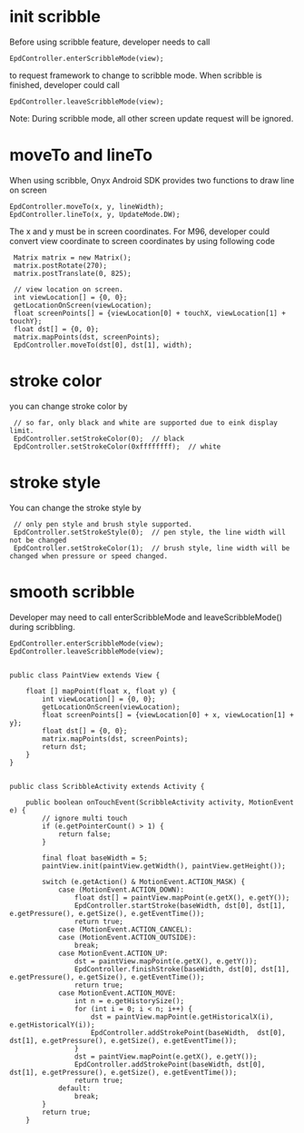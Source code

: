 # init scribble 

Before using scribble feature, developer needs to call 

```
EpdController.enterScribbleMode(view);
```
to request framework to change to scribble mode. When scribble is finished, developer could call

```
EpdController.leaveScribbleMode(view);
```

Note: During scribble mode, all other screen update request will be ignored.


# moveTo and lineTo

When using scribble, Onyx Android SDK provides two functions to draw line on screen

```
EpdController.moveTo(x, y, lineWidth);
EpdController.lineTo(x, y, UpdateMode.DW);
```

The x and y must be in screen coordinates. For M96, developer could convert view coordinate to screen coordinates by using following code

```
 Matrix matrix = new Matrix();
 matrix.postRotate(270);
 matrix.postTranslate(0, 825);
 
 // view location on screen.
 int viewLocation[] = {0, 0};
 getLocationOnScreen(viewLocation);
 float screenPoints[] = {viewLocation[0] + touchX, viewLocation[1] + touchY};
 float dst[] = {0, 0};
 matrix.mapPoints(dst, screenPoints);
 EpdController.moveTo(dst[0], dst[1], width);
```

# stroke color 

you can change stroke color by 

```
 // so far, only black and white are supported due to eink display limit.
 EpdController.setStrokeColor(0);  // black
 EpdController.setStrokeColor(0xffffffff);  // white

```

# stroke style
You can change the stroke style by 

```
 // only pen style and brush style supported.
 EpdController.setStrokeStyle(0);  // pen style, the line width will not be changed
 EpdController.setStrokeColor(1);  // brush style, line width will be changed when pressure or speed changed.

```


smooth scribble
=============================

Developer may need to call enterScribbleMode and leaveScribbleMode() during scribbling. 

```
EpdController.enterScribbleMode(view);
EpdController.leaveScribbleMode(view);

```
```

public class PaintView extends View {

    float [] mapPoint(float x, float y) {
        int viewLocation[] = {0, 0};
        getLocationOnScreen(viewLocation);
        float screenPoints[] = {viewLocation[0] + x, viewLocation[1] + y};
        float dst[] = {0, 0};
        matrix.mapPoints(dst, screenPoints);
        return dst;
    }
}


public class ScribbleActivity extends Activity {

    public boolean onTouchEvent(ScribbleActivity activity, MotionEvent e) {
        // ignore multi touch
        if (e.getPointerCount() > 1) {
            return false;
        }

        final float baseWidth = 5;
        paintView.init(paintView.getWidth(), paintView.getHeight());

        switch (e.getAction() & MotionEvent.ACTION_MASK) {
            case (MotionEvent.ACTION_DOWN):
                float dst[] = paintView.mapPoint(e.getX(), e.getY());
                EpdController.startStroke(baseWidth, dst[0], dst[1], e.getPressure(), e.getSize(), e.getEventTime());
                return true;
            case (MotionEvent.ACTION_CANCEL):
            case (MotionEvent.ACTION_OUTSIDE):
                break;
            case MotionEvent.ACTION_UP:
                dst = paintView.mapPoint(e.getX(), e.getY());
                EpdController.finishStroke(baseWidth, dst[0], dst[1], e.getPressure(), e.getSize(), e.getEventTime());
                return true;
            case MotionEvent.ACTION_MOVE:
                int n = e.getHistorySize();
                for (int i = 0; i < n; i++) {
                    dst = paintView.mapPoint(e.getHistoricalX(i), e.getHistoricalY(i));
                    EpdController.addStrokePoint(baseWidth,  dst[0], dst[1], e.getPressure(), e.getSize(), e.getEventTime());
                }
                dst = paintView.mapPoint(e.getX(), e.getY());
                EpdController.addStrokePoint(baseWidth, dst[0], dst[1], e.getPressure(), e.getSize(), e.getEventTime());
                return true;
            default:
                break;
        }
        return true;
    }

```